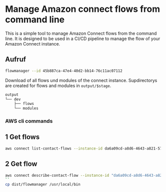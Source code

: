 # Manage Amazon connect flows from command line
This is a simple tool to manage Amazon Connect flows from the command line. It is designed to be used in a CI/CD pipeline to manage the flow of your Amazon Connect instance.



## Aufruf

```bash
flowmanager --id 45b887ca-47e4-40d2-bb14-76c11ac07112
```

Download of all flows und modules of the connect instance.
Supdirectorys are created for flows and modules in `output/$stage`.

```bash
output
└── dev
    ├── flows
    └── modules
```


### AWS cli commands

## 1 Get flows

```bash
aws connect list-contact-flows --instance-id da6a09cd-a8d6-4643-a821-57c073e864c5
```

## 2 Get flow

```bash
aws connect describe-contact-flow --instance-id "da6a09cd-a8d6-4643-a821-57c073e864c5" --contact-flow-id "c9ba8115-bbd7-4fc9-bc5a-a7b87f1e6df0"
``
cp dist/flowmanager /usr/local/bin
